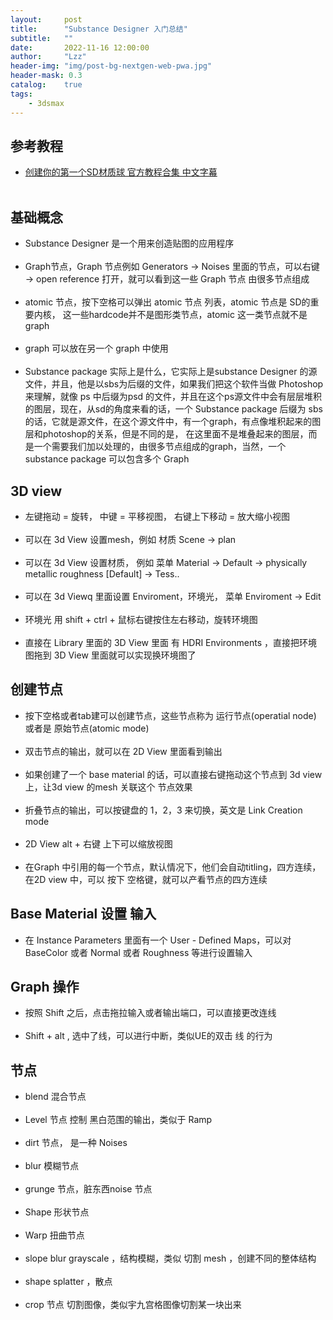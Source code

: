 ```yaml
---
layout:     post
title:      "Substance Designer 入门总结"
subtitle:   ""
date:       2022-11-16 12:00:00
author:     "Lzz"
header-img: "img/post-bg-nextgen-web-pwa.jpg"
header-mask: 0.3
catalog:    true
tags:
    - 3dsmax
---
```

## 参考教程
- [创建你的第一个SD材质球 官方教程合集 中文字幕](https://www.bilibili.com/video/BV1D54y1Q7P3/?spm_id_from=333.999.0.0)
<br><br>

## 基础概念

- Substance Designer 是一个用来创造贴图的应用程序
<br><br>
- Graph节点，Graph 节点例如 Generators -> Noises 里面的节点，可以右键 -> open reference 打开，就可以看到这一些 Graph 节点 由很多节点组成
<br><br>
- atomic 节点，按下空格可以弹出 atomic 节点 列表，atomic 节点是 SD的重要内核， 这一些hardcode并不是图形类节点，atomic 这一类节点就不是graph
<br><br>
- graph 可以放在另一个 graph 中使用
<br><br>
- Substance package 实际上是什么，它实际上是substance Designer 的源文件，并且，他是以sbs为后缀的文件，如果我们把这个软件当做
Photoshop 来理解，就像 ps 中后缀为psd 的文件，并且在这个ps源文件中会有层层堆积的图层，现在，从sd的角度来看的话，一个 Substance 
package 后缀为 sbs 的话，它就是源文件，在这个源文件中，有一个graph，有点像堆积起来的图层和photoshop的关系，但是不同的是，
在这里面不是堆叠起来的图层，而是一个需要我们加以处理的，由很多节点组成的graph，当然，一个 substance package 可以包含多个 Graph

## 3D view 

- 左键拖动 = 旋转， 中键 = 平移视图， 右键上下移动 = 放大缩小视图
<br><br>
- 可以在 3d View 设置mesh，例如 材质 Scene -> plan
<br><br>
- 可以在 3d View 设置材质， 例如 菜单 Material -> Default -> physically metallic roughness [Default] -> Tess.. 
<br><br>
- 可以在 3d Viewq 里面设置 Enviroment，环境光， 菜单 Enviroment -> Edit 
<br><br>
- 环境光 用 shift + ctrl + 鼠标右键按住左右移动，旋转环境图
<br><br>
- 直接在 Library 里面的 3D View 里面 有 HDRI Environments ，直接把环境图拖到 3D View 里面就可以实现换环境图了


## 创建节点

- 按下空格或者tab建可以创建节点，这些节点称为 运行节点(operatial node) 或者是 原始节点(atomic mode)
<br><br>
- 双击节点的输出，就可以在 2D View 里面看到输出
<br><br>
- 如果创建了一个 base material 的话，可以直接右键拖动这个节点到 3d view 上，让3d view 的mesh 关联这个 节点效果
<br><br>
- 折叠节点的输出，可以按键盘的 1，2，3 来切换，英文是 Link Creation mode
<br><br>
- 2D View  alt + 右键 上下可以缩放视图
<br><br>
- 在Graph 中引用的每一个节点，默认情况下，他们会自动titling，四方连续，在2D view 中，可以 按下 空格键，就可以产看节点的四方连续


## Base Material 设置 输入

- 在 Instance Parameters 里面有一个 User - Defined Maps，可以对 BaseColor 或者 Normal 或者 Roughness 等进行设置输入

## Graph 操作
 - 按照 Shift 之后，点击拖拉输入或者输出端口，可以直接更改连线
<br><br>
 - Shift + alt , 选中了线，可以进行中断，类似UE的双击 线 的行为

## 节点

- blend 混合节点
<br><br>
- Level 节点 控制 黑白范围的输出，类似于 Ramp
<br><br>
- dirt 节点， 是一种 Noises
<br><br>
- blur 模糊节点
<br><br>
- grunge 节点，脏东西noise 节点
<br><br>
- Shape 形状节点
<br><br>
- Warp 扭曲节点
<br><br>
- slope blur grayscale ，结构模糊，类似 切割 mesh ，创建不同的整体结构
<br><br>
- shape splatter ，散点
<br><br>
- crop 节点 切割图像，类似宇九宫格图像切割某一块出来